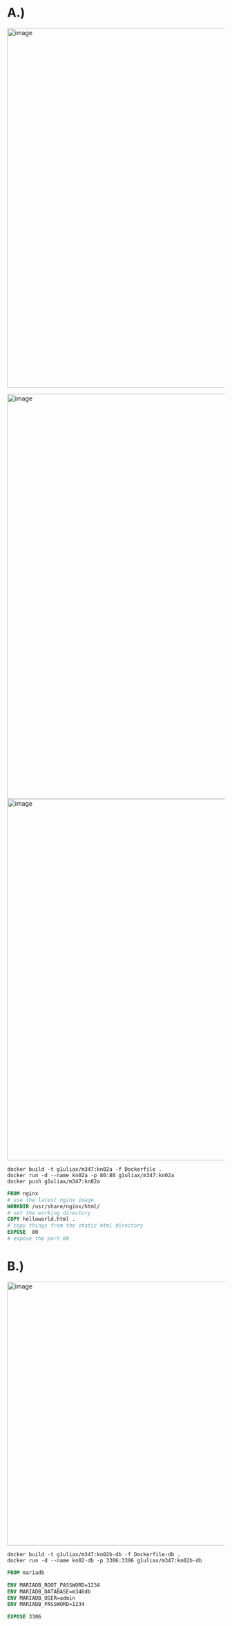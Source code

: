 # A.)

<img width="832" alt="image" src="https://github.com/user-attachments/assets/61372d10-300e-4a18-a2aa-f8f6aa6d3368" /><br>

<img width="937" alt="image" src="https://github.com/user-attachments/assets/26107287-8c43-4f4f-9c1c-ac57a85296c6" /><br>
<img width="836" alt="image" src="https://github.com/user-attachments/assets/52c2e37a-e5b8-4247-8412-0a971814d8de" /><br>


`docker build -t g1uliax/m347:kn02a -f Dockerfile .` <br>
`docker run -d --name kn02a -p 80:80 g1uliax/m347:kn02a` <br>
`docker push g1uliax/m347:kn02a` <br>

```Dockerfile
FROM nginx    
# use the latest nginx image
WORKDIR /usr/share/nginx/html/
# set the working directory
COPY helloworld.html .
# copy things from the static html directory
EXPOSE 	80	  
# expose the port 80

```

# B.)
<img width="610" alt="image" src="https://github.com/user-attachments/assets/f5e104ba-7c98-4b73-87d7-c29137a672ba" /><br>

`docker build -t g1uliax/m347:kn02b-db -f Dockerfile-db .` <br>
`docker run -d --name kn02-db -p 3306:3306 g1uliax/m347:kn02b-db` <br>

```Dockerfile
FROM mariadb

ENV MARIADB_ROOT_PASSWORD=1234
ENV MARIADB_DATABASE=m346db
ENV MARIADB_USER=admin
ENV MARIADB_PASSWORD=1234

EXPOSE 3306
```
